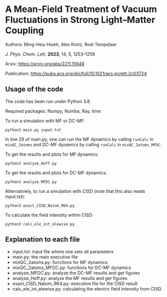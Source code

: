 # A Mean-Field Treatment of Vacuum Fluctuations in Strong Light–Matter Coupling
Authors: Ming-Hsiu Hsieh, Alex Krotz, Roel Tempelaar

*J. Phys. Chem. Lett.* **2023**, 14, 5, 1253–1258

Arxiv: https://arxiv.org/abs/2211.15949

Publication: https://pubs.acs.org/doi/full/10.1021/acs.jpclett.2c03724

## Usage of the code
The code has been run under Python 3.8.

Required packages: Numpy, Numba, Ray, time

To run a simulation with MF or DC-MF:
```
python3 main.py input.txt
```
In line 29 of main.py, one can run the MF dynamics by calling `runCalc` in `mixQC_2atoms` and DC-MF dynamics by calling `runCalc` in `mixQC_2atoms_MFDC`.

To get the results and plots for MF dynamics:
```
python3 analyze_Hoff.py
```
To get the results and plots for DC-MF dynamics:
```
python3 analyze_MFDC.py
```

Alternatively, to run a simulation with CISD (note that this also reads input.txt):
```
python3 exact_CISD_Natom_RK4.py
```
To calculate the field intensity within CISD:
```
python3 calc_ele_int_elewise.py
```

## Explanation to each file
+ input.txt: input file where one sets all parameters
+ main.py: the main executive file
+ mixQC_2atoms.py: functions for MF dynamics
+ mixQC_2atoms_MFDC.py: functions for DC-MF dynamics
+ analyze_MFDC.py: analyze the DC-MF results and get figures
+ analyze_Hoff.py: analyze the MF results and get figures
+ exact_CISD_Natom_RK4.py: executive file for the CISD result
+ calc_ele_int_elewise.py: calculating the electric field intensity from CISD.

